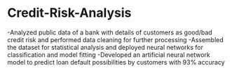 # Credit-Risk-Analysis
-Analyzed public data of a bank with details of customers as good/bad credit risk and performed data cleaning for further
processing
-Assembled the dataset for statistical analysis and deployed neural networks for classification and model fitting
-Developed an artificial neural network model to predict loan default possibilities by customers with 93% accuracy
